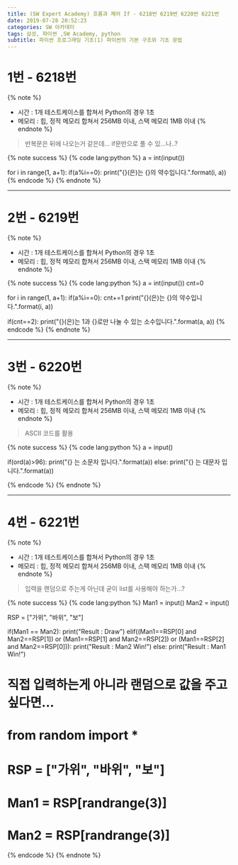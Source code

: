 ```yaml
---
title: (SW Expert Academy) 흐름과 제어 If - 6218번 6219번 6220번 6221번
date: 2019-07-28 20:52:23
categories: SW 아카데미
tags: 삼성, 파이썬 ,SW Academy, python
subtitle: 파이썬 프로그래밍 기초(1) 파이썬의 기본 구조와 기초 문법
---
```


# 1번 - 6218번

{% note %}
- 시간 : 1개 테스트케이스를 합쳐서 Python의 경우 1초
- 메모리 : 힙, 정적 메모리 합쳐서 256MB 이내, 스택 메모리 1MB 이내
{% endnote %}

> 반복문은 뒤에 나오는거 같은데... if문만으로 풀 수 있...나..?

{% note success %}
{% code lang:python %}
a = int(input())

for i in range(1, a+1):
    if(a%i==0):
        print("{}(은)는 {}의 약수입니다.".format(i, a))
{% endcode %}
{% endnote %}

-----

# 2번 - 6219번

{% note %}
- 시간 : 1개 테스트케이스를 합쳐서 Python의 경우 1초
- 메모리 : 힙, 정적 메모리 합쳐서 256MB 이내, 스택 메모리 1MB 이내
{% endnote %}


{% note success %}
{% code lang:python %}
a = int(input())
cnt=0

for i in range(1, a+1):
    if(a%i==0):
        cnt+=1
        print("{}(은)는 {}의 약수입니다.".format(i, a))


if(cnt==2):
    print("{}(은)는 1과 {}로만 나눌 수 있는 소수입니다.".format(a, a))
{% endcode %}
{% endnote %}

-----

# 3번 - 6220번

{% note %}
- 시간 : 1개 테스트케이스를 합쳐서 Python의 경우 1초
- 메모리 : 힙, 정적 메모리 합쳐서 256MB 이내, 스택 메모리 1MB 이내
{% endnote %}

> ASCII 코드를 활용

{% note success %}
{% code lang:python %}
a = input()

if(ord(a)>96):
    print("{} 는 소문자 입니다.".format(a))
else:
	print("{} 는 대문자 입니다.".format(a))

{% endcode %}
{% endnote %}

-----

# 4번 - 6221번


{% note %}
- 시간 : 1개 테스트케이스를 합쳐서 Python의 경우 1초
- 메모리 : 힙, 정적 메모리 합쳐서 256MB 이내, 스택 메모리 1MB 이내
{% endnote %}

> 입력을 랜덤으로 주는게 아닌데 굳이 list를 사용해야 하는가...?

{% note success %}
{% code lang:python %}
Man1 = input()
Man2 = input()

RSP = ["가위", "바위", "보"]

if(Man1 == Man2):
    print("Result : Draw")
elif((Man1==RSP[0] and Man2==RSP[1]) or (Man1==RSP[1] and Man2==RSP[2]) or (Man1==RSP[2] and Man2==RSP[0])):
    print("Result : Man2 Win!")
else:
    print("Result : Man1 Win!")

# 직접 입력하는게 아니라 랜덤으로 값을 주고 싶다면...
# from random import *
#
# RSP = ["가위", "바위", "보"]
#
# Man1 = RSP[randrange(3)]
# Man2 = RSP[randrange(3)]
{% endcode %}
{% endnote %}
